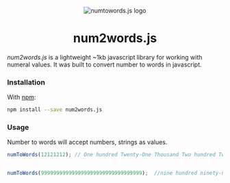 <div align="center" markdown="1">

![numtowords.js logo](https://user-images.githubusercontent.com/1062039/31397824-9dfa15f0-adac-11e7-9869-fb20746e90c1.png)

# num2words.js

</div>

*num2words.js* is a lightweight ~1kb javascript library for working with numeral values. It was built to convert number to words  in javascript. 
### Installation

With [npm](https://www.npmjs.com/):

```sh
npm install --save num2words.js


```

### Usage

Number to words will accept numbers, strings as values.

```javascript
numToWords(12121212); // One hundred Twenty-One Thousand Two hundred Twelve


numToWords(999999999999999999999999999999999);  //nine hundred ninety-nine nonillion nine hundred ninety-nine octillion nine hundred ninety-nine septillion nine hundred ninety-nine sextillion nine hundred ninety-nine quintillion nine hundred ninety-nine quadrillion nine hundred ninety-nine trillion nine hundred ninety-nine billion nine hundred ninety-nine million nine hundred ninety-nine thousand nine hundred ninety-nine

```
